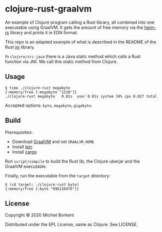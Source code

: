 # clojure-rust-graalvm

An example of Clojure program calling a Rust library, all combined into one executable using GraalVM.
It gets the amount of free memory via the
[heim-rs](https://github.com/heim-rs/heim) library and prints it in EDN format.

This repo is an adapted example of what is described in the README of the Rust
[jni](https://docs.rs/jni/0.14.0/jni/) library.

In `clojure/src-java` there is a Java static method which calls a Rust function
via JNI. We call this static method from Clojure.

## Usage

``` shell
$ time ./clojure-rust megabyte
{:memory/free [:megabyte "1210"]}
./clojure-rust megabyte   0.01s  user 0.01s system 34% cpu 0.027 total
```

Accepted options: `byte`, `megabyte`, `gigabyte`.

## Build

Prerequisites:

- Download [GraalVM](https://www.graalvm.org/downloads/) and set `GRAALVM_HOME`
- Install [lein](https://github.com/technomancy/leiningen)
- Install [cargo](https://doc.rust-lang.org/cargo/getting-started/installation.html)

Run `script/compile` to build the Rust lib, the Clojure uberjar and the GraalVM executable.

Finally, run the executable from the `target` directory:

``` shell
$ (cd target; ./clojure-rust byte)
{:memory/free [:byte "896126976"]}
```

## License

Copyright © 2020 Michiel Borkent

Distributed under the EPL License, same as Clojure. See LICENSE.
